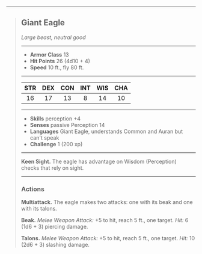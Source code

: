 ***
> ## Giant Eagle
> *Large beast, neutral good*
> 
> ***
> 
> - **Armor Class** 13
> - **Hit Points** 26 (4d10 + 4)
> - **Speed** 10 ft., fly 80 ft.
> 
> ***
> 
> |STR|DEX|CON|INT|WIS|CHA|
> |:---:|:---:|:---:|:---:|:---:|:---:|
> |16|17|13|8|14|10|
> 
> ***
> 
> - **Skills** perception +4
> - **Senses** passive Perception 14
> - **Languages** Giant Eagle, understands Common and Auran but can't speak
> - **Challenge** 1 (200 xp)
> 
> ***
> 
> **Keen Sight.** The eagle has advantage on Wisdom (Perception) checks that rely on sight.
> 
> ***
> 
> ### Actions
> **Multiattack.** The eagle makes two attacks: one with its beak and one with its talons.
> 
> **Beak.** *Melee Weapon Attack:* +5 to hit, reach 5 ft., one target. *Hit:* 6 (1d6 + 3) piercing damage.
> 
> **Talons.** *Melee Weapon Attack:* +5 to hit, reach 5 ft., one target. *Hit:* 10 (2d6 + 3) slashing damage.